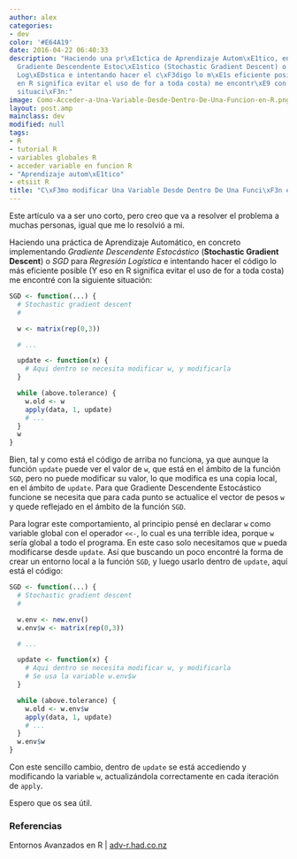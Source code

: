 ```yaml
---
author: alex
categories:
- dev
color: '#E64A19'
date: 2016-04-22 06:40:33
description: "Haciendo una pr\xE1ctica de Aprendizaje Autom\xE1tico, en concreto implementando
  Gradiente Descendente Estoc\xE1stico (Stochastic Gradient Descent) o SGD para Regresi\xF3n
  Log\xEDstica e intentando hacer el c\xF3digo lo m\xE1s eficiente posible (Y eso
  en R significa evitar el uso de for a toda costa) me encontr\xE9 con la siguiente
  situaci\xF3n:"
image: Como-Acceder-a-Una-Variable-Desde-Dentro-De-Una-Funcion-en-R.png
layout: post.amp
mainclass: dev
modified: null
tags:
- R
- tutorial R
- variables globales R
- acceder variable en funcion R
- "Aprendizaje autom\xE1tico"
- etsiit R
title: "C\xF3mo modificar Una Variable Desde Dentro De Una Funci\xF3n en R"
---
```


Este artículo va a ser uno corto, pero creo que va a resolver el problema a muchas personas, igual que me lo resolvió a mi.

<!--more--><!--ad-->

Haciendo una práctica de Aprendizaje Automático, en concreto implementando _Gradiente Descendente Estocástico_ (__Stochastic Gradient Descent__) o _SGD_ para _Regresión Logística_ e intentando hacer el código lo más eficiente posible (Y eso en R significa evitar el uso de for a toda costa) me encontré con la siguiente situación:

```r
SGD <- function(...) {
  # Stochastic gradient descent
  #

  w <- matrix(rep(0,3))

  # ...

  update <- function(x) {
    # Aqui dentro se necesita modificar w, y modificarla
  }

  while (above.tolerance) {
    w.old <- w
    apply(data, 1, update)
    # ...
  }
  w
}
```

Bien, tal y como está el código de arriba no funciona, ya que aunque la función `update` puede ver el valor de `w`, que está en el ámbito de la función `SGD`, pero no puede modificar su valor, lo que modifica es una copia local, en el ámbito de `update`. Para que Gradiente Descendente Estocástico funcione se necesita que para cada punto se actualice el vector de pesos `w` y quede reflejado en el ámbito de la función `SGD`.

Para lograr este comportamiento, al principio pensé en declarar `w` como variable global con el operador `<<-`, lo cual es una terrible idea, porque `w` sería global a todo el programa. En este caso solo necesitamos que `w` pueda modificarse desde `update`. Así que buscando un poco encontré la forma de crear un entorno local a la función `SGD`, y luego usarlo dentro de `update`, aquí está el código:

```r
SGD <- function(...) {
  # Stochastic gradient descent
  #

  w.env <- new.env()
  w.env$w <- matrix(rep(0,3))

  # ...

  update <- function(x) {
    # Aqui dentro se necesita modificar w, y modificarla
    # Se usa la variable w.env$w
  }

  while (above.tolerance) {
    w.old <- w.env$w
    apply(data, 1, update)
    # ...
  }
  w.env$w
}
```

Con este sencillo cambio, dentro de `update` se está accediendo y modificando la variable `w`, actualizándola correctamente en cada iteración de `apply`.

Espero que os sea útil.

### Referencias

Entornos Avanzados en R \| <a href="http://adv-r.had.co.nz/Environments.html" target="_blank" title="Entornos avanzados en R">adv-r.had.co.nz</a>
